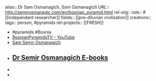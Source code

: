 alias:: Dr Sam Osmanagich, Sam Osmanagich
URL:: http://semirosmanagic.com/en/bosnian_pyramid.html
rel-org::
role:: #[[independent researcher]] 
fields:: [[pre-diluvian civilization]] 
creations:: 
tags:: person, #pyramids 
rel-projects:: [[FRESH]] 


- #pyramids #Bosnia
- [BosnianPyramidsTV - YouTube](https://www.youtube.com/@bosanske.piramide)
- [Sam Semir Osmanagich](http://semirosmanagic.com/en/bosnian_pyramid.html)
- [Dr Semir Osmanagich E-books](http://www.booksbydrsam.com/)
	-
-
-